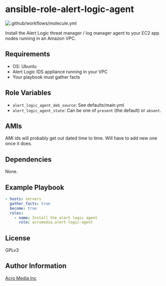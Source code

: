 # ansible-role-alert-logic-agent

![.github/workflows/molecule.yml](https://github.com/AcroMedia/ansible-role-alert-logic-agent/workflows/.github/workflows/molecule.yml/badge.svg)

Install the Alert Logic threat manager / log manager agent to your EC2 app nodes running in an Amazon VPC.

## Requirements

- OS: Ubuntu
- Alert Logic IDS appliance running in your VPC
- Your playbook must gather facts

## Role Variables

- `alert_logic_agent_deb_source`: See defaults/main.yml
- `alert_logic_agent_state`: Can be one of `present` (the default) or `absent`.

## AMIs

AMI ids will probably get out dated time to time. Will have to add new one once it does.

## Dependencies

None.

## Example Playbook

```yaml
- hosts: servers
  gather_facts: true
  become: true
  roles:
    - name: Install the alert logic agent
      role: acromedia.alert-logic-agent
```

## License

GPLv3

## Author Information

[Acro Media Inc](https://www.acromedia.com/)
